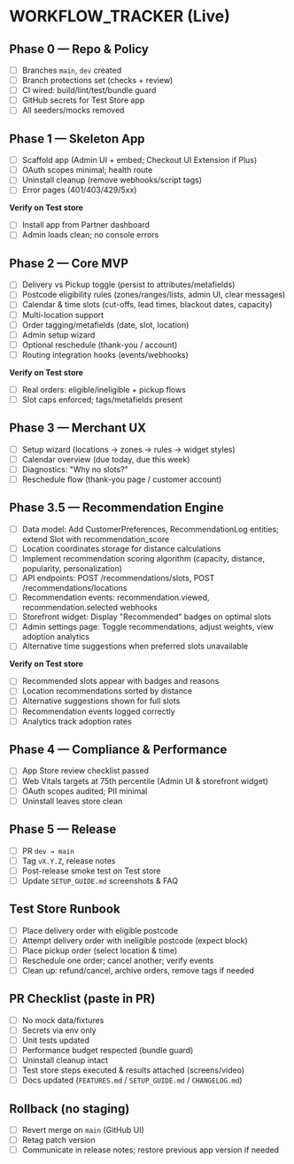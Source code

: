 # WORKFLOW_TRACKER (Live)

## Phase 0 — Repo & Policy
- [ ] Branches `main`, `dev` created
- [ ] Branch protections set (checks + review)
- [ ] CI wired: build/lint/test/bundle guard
- [ ] GitHub secrets for Test Store app
- [ ] All seeders/mocks removed

## Phase 1 — Skeleton App
- [ ] Scaffold app (Admin UI + embed; Checkout UI Extension if Plus)
- [ ] OAuth scopes minimal; health route
- [ ] Uninstall cleanup (remove webhooks/script tags)
- [ ] Error pages (401/403/429/5xx)

**Verify on Test store**
- [ ] Install app from Partner dashboard
- [ ] Admin loads clean; no console errors

## Phase 2 — Core MVP
- [ ] Delivery vs Pickup toggle (persist to attributes/metafields)
- [ ] Postcode eligibility rules (zones/ranges/lists, admin UI, clear messages)
- [ ] Calendar & time slots (cut-offs, lead times, blackout dates, capacity)
- [ ] Multi-location support
- [ ] Order tagging/metafields (date, slot, location)
- [ ] Admin setup wizard
- [ ] Optional reschedule (thank-you / account)
- [ ] Routing integration hooks (events/webhooks)

**Verify on Test store**
- [ ] Real orders: eligible/ineligible + pickup flows
- [ ] Slot caps enforced; tags/metafields present

## Phase 3 — Merchant UX
- [ ] Setup wizard (locations → zones → rules → widget styles)
- [ ] Calendar overview (due today, due this week)
- [ ] Diagnostics: "Why no slots?"
- [ ] Reschedule flow (thank-you page / customer account)

## Phase 3.5 — Recommendation Engine
- [ ] Data model: Add CustomerPreferences, RecommendationLog entities; extend Slot with recommendation_score
- [ ] Location coordinates storage for distance calculations
- [ ] Implement recommendation scoring algorithm (capacity, distance, popularity, personalization)
- [ ] API endpoints: POST /recommendations/slots, POST /recommendations/locations
- [ ] Recommendation events: recommendation.viewed, recommendation.selected webhooks
- [ ] Storefront widget: Display "Recommended" badges on optimal slots
- [ ] Admin settings page: Toggle recommendations, adjust weights, view adoption analytics
- [ ] Alternative time suggestions when preferred slots unavailable

**Verify on Test store**
- [ ] Recommended slots appear with badges and reasons
- [ ] Location recommendations sorted by distance
- [ ] Alternative suggestions shown for full slots
- [ ] Recommendation events logged correctly
- [ ] Analytics track adoption rates

## Phase 4 — Compliance & Performance
- [ ] App Store review checklist passed
- [ ] Web Vitals targets at 75th percentile (Admin UI & storefront widget)
- [ ] OAuth scopes audited; PII minimal
- [ ] Uninstall leaves store clean

## Phase 5 — Release
- [ ] PR `dev → main`
- [ ] Tag `vX.Y.Z`, release notes
- [ ] Post-release smoke test on Test store
- [ ] Update `SETUP_GUIDE.md` screenshots & FAQ

## Test Store Runbook
- [ ] Place delivery order with eligible postcode
- [ ] Attempt delivery order with ineligible postcode (expect block)
- [ ] Place pickup order (select location & time)
- [ ] Reschedule one order; cancel another; verify events
- [ ] Clean up: refund/cancel, archive orders, remove tags if needed

## PR Checklist (paste in PR)
- [ ] No mock data/fixtures
- [ ] Secrets via env only
- [ ] Unit tests updated
- [ ] Performance budget respected (bundle guard)
- [ ] Uninstall cleanup intact
- [ ] Test store steps executed & results attached (screens/video)
- [ ] Docs updated (`FEATURES.md` / `SETUP_GUIDE.md` / `CHANGELOG.md`)

## Rollback (no staging)
- [ ] Revert merge on `main` (GitHub UI)
- [ ] Retag patch version
- [ ] Communicate in release notes; restore previous app version if needed
